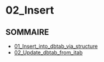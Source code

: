 # 02_Insert

## SOMMAIRE

- [01_Insert_into_dbtab_via_structure](./01_Insert_into_dbtab_via_structure.md)
- [02_Update_dbtab_from_itab](./02_Update_dbtab_from_itab.md)
